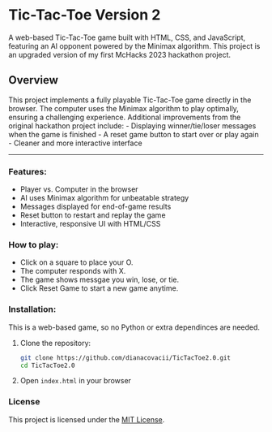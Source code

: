 # Tic-Tac-Toe Version 2

A web-based Tic-Tac-Toe game built with HTML, CSS, and JavaScript, featuring an AI opponent powered by the Minimax algorithm. 
This project is an upgraded version of my first McHacks 2023 hackathon project. 

## Overview 
This project implements a fully playable Tic-Tac-Toe game directly in the browser. The computer uses the Minimax algorithm to play optimally, ensuring a challenging experience. 
Additional improvements from the original hackathon project include: 
    - Displaying winner/tie/loser messages when the game is finished
    - A reset game button to start over or play again
    - Cleaner and more interactive interface

---

### Features: 
- Player vs. Computer in the browser
- AI uses Minimax algorithm for unbeatable strategy
- Messages displayed for end-of-game results
- Reset button to restart and replay the game
- Interactive, responsive UI with HTML/CSS

### How to play: 
- Click on a square to place your O.
- The computer responds with X.
- The game shows messgae you win, lose, or tie.
- Click Reset Game to start a new game anytime.

### Installation: 
This is a web-based game, so no Python or extra dependinces are needed. 

1. Clone the repository: 

    ```bash
    git clone https://github.com/dianacovacii/TicTacToe2.0.git
    cd TicTacToe2.0
    ```

2. Open `index.html` in your browser


### License
This project is licensed under the [MIT License](LICENSE).

